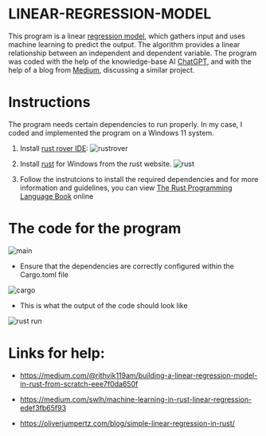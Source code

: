 # LINEAR-REGRESSION-MODEL
This program is a linear [regression model](https://www.geeksforgeeks.org/ml-linear-regression/), which gathers input and uses machine learning to predict the output. The algorithm provides a linear relationship between an independent and dependent variable. The program was coded with the help of the knowledge-base AI [ChatGPT](https://chatgpt.com/), and with the help of a blog from [Medium](https://medium.com/), discussing a similar project.

# Instructions
The program needs certain dependencies to run properly. In my case, I coded and implemented the program on a Windows 11 system.
1. Install [rust rover IDE](https://www.jetbrains.com/rust/):
![rustrover](https://github.com/user-attachments/assets/ddc2265b-ecf4-459c-9a7a-ee41e2279adb)

2. Install [rust](https://www.rust-lang.org/tools/install) for Windows from the rust website.
![rust](https://github.com/user-attachments/assets/9b40ee5a-faa4-4675-a5cd-06739b7b3b45)

3. Follow the instrutcions to install the required dependencies and for more information and guidelines, you can view [The Rust Programming Language Book](https://doc.rust-lang.org/book/ch01-01-installation.html) online

# The code for the program

![main](https://github.com/user-attachments/assets/9b83bbd0-44c6-49b8-8480-f71302e866ff)

- Ensure that the dependencies are correctly configured within the Cargo.toml file

![cargo](https://github.com/user-attachments/assets/0932eb4d-47cb-4957-a5dd-e638234262b6)

- This is what the output of the code should look like

![rust run](https://github.com/user-attachments/assets/8df16c65-3f61-46aa-9faa-0f07553e9472)

# Links for help:

- https://medium.com/@rithvik119am/building-a-linear-regression-model-in-rust-from-scratch-eee7f0da650f

- https://medium.com/swlh/machine-learning-in-rust-linear-regression-edef3fb65f93

- https://oliverjumpertz.com/blog/simple-linear-regression-in-rust/
